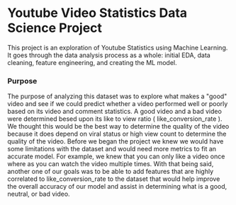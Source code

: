 # Youtube Video Statistics Data Science Project
This project is an exploration of Youtube Statistics using Machine Learning. 
It goes through the data analysis process as a whole: initial EDA, data cleaning, feature engineering, and creating the ML model.

### Purpose
The purpose of analyzing this dataset was to explore what makes a "good" video and see if we could predict whether a video
performed well or poorly based on its video and comment statistics. A good video and a bad video were determined besed upon its
like to view ratio ( like_conversion_rate ). We thought this would be the best way to determine the quality of the video because
it does depend on viral status or high view count to determine the quality of the video. Before we began the project we knew we
would have some limitations with the dataset and would need more metrics to fit an accurate model. For example, we knew that you
can only like a video once where as you can watch the video multiple times. With that being said, another one of our goals was to be
able to add features that are highly correlated to like_conversion_rate to the dataset that would help improve the overall
accuracy of our model and assist in determining what is a good, neutral, or bad video.
